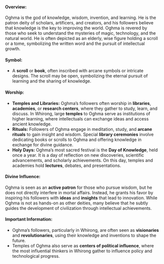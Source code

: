 #### **Overview:**

Oghma is the god of knowledge, wisdom, invention, and learning. He is the patron deity of scholars, artificers, and creators, and his followers believe that knowledge is the key to improving the world. Oghma is revered by those who seek to understand the mysteries of magic, technology, and the natural world. He is often depicted as an elderly, wise figure holding a scroll or a tome, symbolizing the written word and the pursuit of intellectual growth.

#### **Symbol:**

- A **scroll** or **book**, often inscribed with arcane symbols or intricate designs. The scroll may be open, symbolizing the eternal pursuit of learning and the sharing of knowledge.

#### **Worship:**

- **Temples and Libraries:** Oghma’s followers often worship in **libraries**, **academies**, or **research centers**, where they gather to study, learn, and discuss. In Whirong, large **temples** to Oghma serve as institutions of higher learning, where intellectuals can exchange ideas and access ancient knowledge.
- **Rituals:** Followers of Oghma engage in meditation, study, and **arcane rituals** to gain insight and wisdom. Special **library ceremonies** involve dedicating books or scrolls to Oghma and offering knowledge in exchange for divine guidance.
- **Holy Days:** Oghma’s most sacred festival is the **Day of Knowledge**, held once a year. It is a day of reflection on new discoveries, scientific advancements, and scholarly achievements. On this day, temples and academies hold **lectures**, debates, and presentations.

#### **Divine Influence:**

Oghma is seen as an **active patron** for those who pursue wisdom, but he does not directly interfere in mortal affairs. Instead, he grants his favor by inspiring his followers with **ideas** and **insights** that lead to innovation. While Oghma is not as hands-on as other deities, many believe that he subtly guides the development of civilization through intellectual achievements.

#### **Important Information:**

- Oghma’s followers, particularly in Whirong, are often seen as **visionaries** and **revolutionaries**, using their knowledge and inventions to shape the future.
- Temples of Oghma also serve as **centers of political influence**, where the most influential thinkers in Whirong gather to influence policy and technological progress.